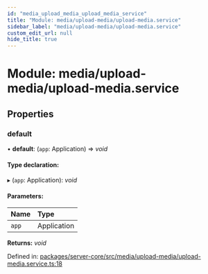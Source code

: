 ```yaml
---
id: "media_upload_media_upload_media_service"
title: "Module: media/upload-media/upload-media.service"
sidebar_label: "media/upload-media/upload-media.service"
custom_edit_url: null
hide_title: true
---
```


# Module: media/upload-media/upload-media.service

## Properties

### default

• **default**: (`app`: Application) => *void*

#### Type declaration:

▸ (`app`: Application): *void*

#### Parameters:

| Name | Type |
| :------ | :------ |
| `app` | Application |

**Returns:** *void*

Defined in: [packages/server-core/src/media/upload-media/upload-media.service.ts:18](https://github.com/xr3ngine/xr3ngine/blob/7e8e151f1/packages/server-core/src/media/upload-media/upload-media.service.ts#L18)
